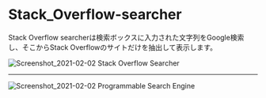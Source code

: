 # Stack_Overflow-searcher

Stack Overflow searcherは検索ボックスに入力された文字列をGoogle検索し、そこからStack Overflowのサイトだけを抽出して表示します。

![Screenshot_2021-02-02 Stack Overflow Searcher](https://user-images.githubusercontent.com/66501033/106546800-52bef480-654f-11eb-9960-a57a4749a832.png)

--------------------------------------------------------------------------------------------------------------------------

![Screenshot_2021-02-02 Programmable Search Engine](https://user-images.githubusercontent.com/66501033/106545995-c3651180-654d-11eb-8bf5-7dd72a642b88.png)
